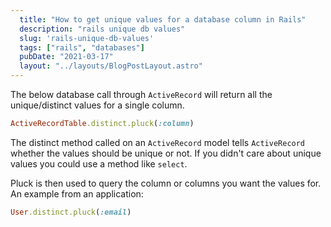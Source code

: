 ```yaml
---
  title: "How to get unique values for a database column in Rails"
  description: "rails unique db values"
  slug: 'rails-unique-db-values'
  tags: ["rails", "databases"]
  pubDate: "2021-03-17"
  layout: "../layouts/BlogPostLayout.astro"
---
```


The below database call through `ActiveRecord` will return all the unique/distinct values for a single column.

```ruby
ActiveRecordTable.distinct.pluck(:column)
```

The distinct method called on an `ActiveRecord` model tells `ActiveRecord` whether the values should be unique or not. If you didn't care about unique values you could use a method like `select`.

Pluck is then used to query the column or columns you want the values for. An example from an application:

```ruby
User.distinct.pluck(:email)
```


